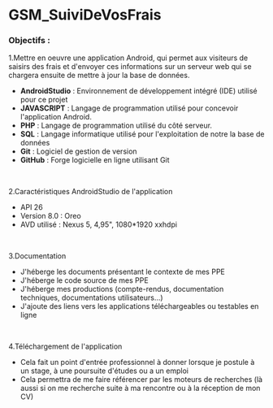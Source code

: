 # GSM_SuiviDeVosFrais

### Objectifs :

1.Mettre en oeuvre une application Android, qui permet aux visiteurs de saisirs des frais et d'envoyer ces informations sur un serveur web qui se chargera ensuite de mettre à jour la base de données.

- **AndroidStudio** : Environnement de développement intégré (IDE) utilisé pour ce projet
- **JAVASCRIPT** : Langage de programmation utilisé pour concevoir l'application Android.
- **PHP** : Langage de programmation utilisé du côté serveur.
- **SQL** : Langage informatique utilisé pour l'exploitation de notre la base de données
- **Git** : Logiciel de gestion de version
- **GitHub** : Forge logicielle en ligne utilisant Git
<br>
  
2.Caractéristiques AndroidStudio de l'application

 - API 26 
 - Version 8.0 : Oreo
 - AVD utilisé : Nexus 5, 4,95", 1080*1920 xxhdpi

 <br>
 
 3.Documentation 
 
  - J'héberge les documents présentant le contexte de mes PPE
  - J'héberge le code source de mes PPE 
  - J'héberge mes productions (compte-rendus, documentation techniques, documentations utilisateurs...)
  - J'ajoute des liens vers les applications téléchargeables ou testables en ligne
  <br>
  
 4.Téléchargement de l'application
  - Cela fait un point d'entrée professionnel à donner lorsque je postule à un stage, à une poursuite d'études ou a un emploi
  - Cela permettra de me faire référencer par les moteurs de recherches (là aussi si on me recherche suite à ma rencontre ou à la réception de mon CV)

